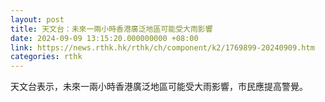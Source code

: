 ```yaml
---
layout: post
title: 天文台：未來一兩小時香港廣泛地區可能受大雨影響
date: 2024-09-09 13:15:20.000000000 +08:00
link: https://news.rthk.hk/rthk/ch/component/k2/1769899-20240909.htm
categories: rthk
---
```


天文台表示，未來一兩小時香港廣泛地區可能受大雨影響，市民應提高警覺。
